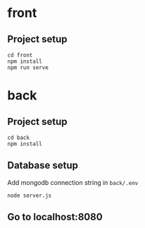 # front

## Project setup
```
cd front
npm install
npm run serve
```

# back

## Project setup
```
cd back
npm install
```
## Database setup
Add mongodb connection string in `back/.env`

```
node server.js
```

## Go to localhost:8080